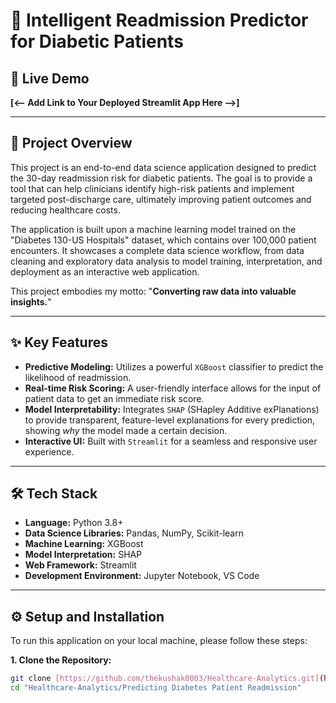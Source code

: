 # 🏥 Intelligent Readmission Predictor for Diabetic Patients

## 🚀 Live Demo

**[<-- Add Link to Your Deployed Streamlit App Here -->]**

---

## 📖 Project Overview

This project is an end-to-end data science application designed to predict the 30-day readmission risk for diabetic patients. The goal is to provide a tool that can help clinicians identify high-risk patients and implement targeted post-discharge care, ultimately improving patient outcomes and reducing healthcare costs.

The application is built upon a machine learning model trained on the "Diabetes 130-US Hospitals" dataset, which contains over 100,000 patient encounters. It showcases a complete data science workflow, from data cleaning and exploratory data analysis to model training, interpretation, and deployment as an interactive web application.

This project embodies my motto: "**Converting raw data into valuable insights.**"



---

## ✨ Key Features

* **Predictive Modeling:** Utilizes a powerful `XGBoost` classifier to predict the likelihood of readmission.
* **Real-time Risk Scoring:** A user-friendly interface allows for the input of patient data to get an immediate risk score.
* **Model Interpretability:** Integrates `SHAP` (SHapley Additive exPlanations) to provide transparent, feature-level explanations for every prediction, showing *why* the model made a certain decision.
* **Interactive UI:** Built with `Streamlit` for a seamless and responsive user experience.

---

## 🛠️ Tech Stack

* **Language:** Python 3.8+
* **Data Science Libraries:** Pandas, NumPy, Scikit-learn
* **Machine Learning:** XGBoost
* **Model Interpretation:** SHAP
* **Web Framework:** Streamlit
* **Development Environment:** Jupyter Notebook, VS Code

---

## ⚙️ Setup and Installation

To run this application on your local machine, please follow these steps:

**1. Clone the Repository:**
```bash
git clone [https://github.com/thekushak0003/Healthcare-Analytics.git](https://github.com/thekushak0003/Healthcare-Analytics.git)
cd "Healthcare-Analytics/Predicting Diabetes Patient Readmission"

